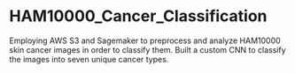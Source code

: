 # HAM10000_Cancer_Classification
Employing AWS S3 and Sagemaker to preprocess and analyze HAM10000 skin cancer images in order to classify them. Built a custom CNN to classify the images into seven unique cancer types. 
